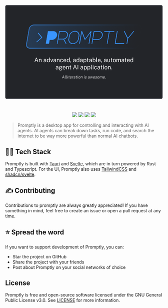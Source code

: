 <div align="center">

<img height="300" src="https://raw.githubusercontent.com/gusruben/promptly/main/.github/header.png">

<!-- for a divider line -->
<h1 align="center"></h1>

<!-- shields -->
[![][contributors-shield]][contributors-link]
[![][stars-shield]][stars-link]
[![][issues-shield]][issues-link]
[![][pulls-shield]][pulls-link]

</div>

> Promptly is a desktop app for controlling and interacting with AI agents. AI agents can break down tasks, run code, and search the internet to be way more powerful than normal AI chatbots.

## 👨‍💻 Tech Stack

Promptly is built with [Tauri](https://tauri.app/) and [Svelte](https://svelte.dev/), which are in turn powered by Rust and Typescript. For the UI, Promptly also uses [TailwindCSS](https://tailwindcss.com) and [shadcn/svelte](https://www.shadcn-svelte.com/).

## ✍️ Contributing

Contributions to promptly are always greatly appreciated! If you have something in mind, feel free to create an issue or open a pull request at any time.

## ⭐ Spread the word

If you want to support development of Promptly, you can:
- Star the project on GitHub
- Share the project with your friends
- Post about Promptly on your social networks of choice

## License

Promptly is free and open-source software licensed under the GNU General Public License v3.0.
See [LICENSE](https://github.com/gusruben/promptly/blob/main/LICENSE) for more information.


<!-- links -->
[contributors-shield]: https://img.shields.io/github/contributors/gusruben/promptly?style=flat-square&labelColor=%23232529&color=%2326CB54
[contributors-link]: https://github.com/gusruben/promptly/graphs/contributors
[stars-shield]: https://img.shields.io/github/stars/gusruben/promptly?style=flat-square&labelColor=%23232529&color=%23F4EC61
[stars-link]: ttps://github.com/gusruben/promptly/stargazers
[issues-shield]: https://img.shields.io/github/issues/gusruben/promptly?style=flat-square&labelColor=%23232529&color=%23D73636
[issues-link]: https://github.com/gusruben/promptly/issues
[pulls-shield]: https://img.shields.io/github/issues-pr/gusruben/promptly?style=flat-square&labelColor=%23232529&color=%233995FF
[pulls-link]: https://github.com/gusruben/promptly/pulls
